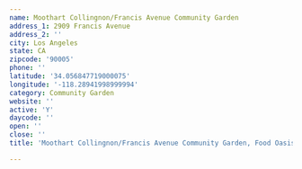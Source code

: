 ```yaml
---
name: Moothart Collingnon/Francis Avenue Community Garden
address_1: 2909 Francis Avenue
address_2: ''
city: Los Angeles
state: CA
zipcode: '90005'
phone: ''
latitude: '34.056847719000075'
longitude: '-118.28941998999994'
category: Community Garden
website: ''
active: 'Y'
daycode: ''
open: ''
close: ''
title: 'Moothart Collingnon/Francis Avenue Community Garden, Food Oasis Los Angeles'

---
```


